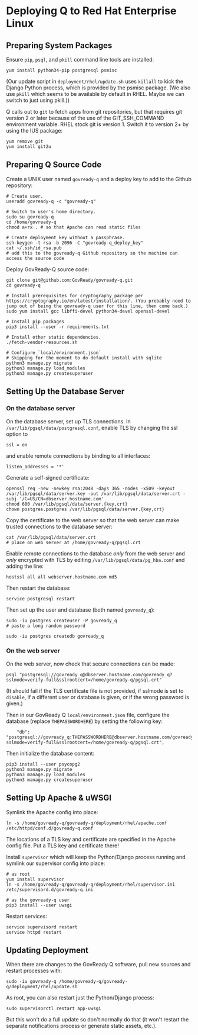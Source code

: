 # Deploying Q to Red Hat Enterprise Linux

## Preparing System Packages

Ensure `pip`, `psql`, and `pkill` command line tools are installed:

    yum install python34-pip postgresql psmisc

(Our update script in `deployment/rhel/update.sh` uses `killall` to kick the Django Python process, which is provided by the psmisc package. (We also use `pkill` which seems to be available by default in RHEL. Maybe we can switch to just using pkill.))

Q calls out to `git` to fetch apps from git repositories, but that requires git version 2 or later because of the use of the GIT_SSH_COMMAND environment variable. RHEL stock git is version 1. Switch it to version 2+ by using the IUS package:

    yum remove git
    yum install git2u


## Preparing Q Source Code

Create a UNIX user named `govready-q` and a deploy key to add to the Github repository:

    # Create user.
    useradd govready-q -c "govready-q"
    
    # Switch to user's home directory.
    sudo su govready-q
    cd /home/govready-q
    chmod a+rx . # so that Apache can read static files

    # Create deployment key without a passphrase.
    ssh-keygen -t rsa -b 2096 -C "govready-q_deploy_key"
    cat ~/.ssh/id_rsa.pub
    # add this to the govready-q Github repository so the machine can access the source code

Deploy GovReady-Q source code:

    git clone git@github.com:GovReady/govready-q.git
    cd govready-q
    
    # Install prerequisites for cryptography package per https://cryptography.io/en/latest/installation/. (You probably need to jump out of being the govready-q user for this line, then come back.)
    sudo yum install gcc libffi-devel python34-devel openssl-devel
    
    # Install pip packages
    pip3 install --user -r requirements.txt
    
    # Install other static dependencies.
    ./fetch-vendor-resources.sh
    
    # Configure `local/environment.json` 
    # Skipping for the moment to do default install with sqlite
    python3 manage.py migrate
    python3 manage.py load_modules
    python3 manage.py createsuperuser

## Setting Up the Database Server

### On the database server

On the database server, set up TLS connections. In `/var/lib/pgsql/data/postgresql.conf`, enable TLS by changing the ssl option to

    ssl = on 
      
and enable remote connections by binding to all interfaces:

    listen_addresses = '*'
      
Generate a self-signed certificate:

    openssl req -new -newkey rsa:2048 -days 365 -nodes -x509 -keyout /var/lib/pgsql/data/server.key -out /var/lib/pgsql/data/server.crt -subj '/C=US/CN=dbserver.hostname.com'
    chmod 600 /var/lib/pgsql/data/server.{key,crt}
    chown postgres.postgres /var/lib/pgsql/data/server.{key,crt}
    
Copy the certificate to the web server so that the web server can make trusted connections to the database server:

    cat /var/lib/pgsql/data/server.crt
    # place on web server at /home/govready-q/pgsql.crt
    
Enable remote connections to the database *only* from the web server and *only* encrypted with TLS by editing `/var/lib/pgsql/data/pg_hba.conf` and adding the line:

    hostssl all all webserver.hostname.com md5
    
Then restart the database:

    service postgresql restart

Then set up the user and database (both named `govready_q`):

    sudo -iu postgres createuser -P govready_q
    # paste a long random password
    
    sudo -iu postgres createdb govready_q

### On the web server
    
On the web server, now check that secure connections can be made:

    psql "postgresql://govready_q@dbserver.hostname.com/govready_q?sslmode=verify-full&sslrootcert=/home/govready-q/pgsql.crt"

(It should fail if the TLS certificate file is not provided, if sslmode is set to `disable`, if a different user or database is given, or if the wrong password is given.)

Then in our GovReady Q `local/environment.json` file, configure the database (replace `THEPASSWORDHERE`) by setting the following key:

        "db": "postgresql://govready_q:THEPASSWORDHERE@dbserver.hostname.com/govready_q?sslmode=verify-full&sslrootcert=/home/govready-q/pgsql.crt",

Then initialize the database content:

    pip3 install --user psycopg2
    python3 manage.py migrate
    python3 manage.py load_modules
    python3 manage.py createsuperuser

## Setting Up Apache & uWSGI

Symlink the Apache config into place:

    ln -s /home/govready-q/govready-q/deployment/rhel/apache.conf /etc/httpd/conf.d/govready-q.conf

The locations of a TLS key and certificate are specified in the Apache config file. Put a TLS key and certificate there!

Install `supervisor` which will keep the Python/Django process running and symlink our supervisor config into place:

    # as root
    yum install supervisor
    ln -s /home/govready-q/govready-q/deployment/rhel/supervisor.ini /etc/supervisord.d/govready-q.ini

    # as the govready-q user
    pip3 install --user uwsgi

Restart services:

    service supervisord restart
    service httpd restart

## Updating Deployment

When there are changes to the GovReady Q software, pull new sources and restart processes with:

    sudo -iu govready-q /home/govready-q/govready-q/deployment/rhel/update.sh
    
As root, you can also restart just the Python/Django process:    

    sudo supervisorctl restart app-uwsgi
    
But this won't do a full update so don't normally do that (it won't restart the separate notifications process or generate static assets, etc.).
